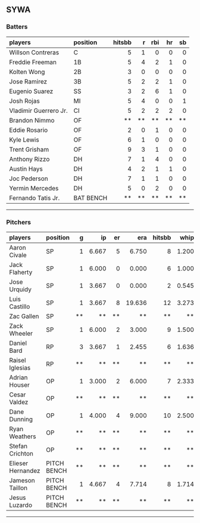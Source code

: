 ## SYWA

### Batters

 
|players               |position  | hitsbb|  r| rbi| hr| sb| 
|:---------------------|:---------|------:|--:|---:|--:|--:| 
|Willson Contreras     |C         |      5|  1|   0|  0|  0| 
|Freddie Freeman       |1B        |      5|  4|   2|  1|  0| 
|Kolten Wong           |2B        |      3|  0|   0|  0|  0| 
|Jose Ramirez          |3B        |      5|  2|   2|  1|  0| 
|Eugenio Suarez        |SS        |      3|  2|   6|  1|  0| 
|Josh Rojas            |MI        |      5|  4|   0|  0|  1| 
|Vladimir Guerrero Jr. |CI        |      5|  2|   2|  2|  0| 
|Brandon Nimmo         |OF        |     **| **|  **| **| **| 
|Eddie Rosario         |OF        |      2|  0|   1|  0|  0| 
|Kyle Lewis            |OF        |      6|  1|   0|  0|  0| 
|Trent Grisham         |OF        |      9|  3|   1|  0|  0| 
|Anthony Rizzo         |DH        |      7|  1|   4|  0|  0| 
|Austin Hays           |DH        |      4|  2|   1|  1|  0| 
|Joc Pederson          |DH        |      7|  1|   1|  0|  0| 
|Yermin Mercedes       |DH        |      5|  0|   2|  0|  0| 
|Fernando Tatis Jr.    |BAT BENCH |     **| **|  **| **| **| 


* * *

### Pitchers

 
|players           |position    |  g|    ip| er|    era| hitsbb|  whip| so|  w| sv| 
|:-----------------|:-----------|--:|-----:|--:|------:|------:|-----:|--:|--:|--:| 
|Aaron Civale      |SP          |  1| 6.667|  5|  6.750|      8| 1.200|  6|  0|  0| 
|Jack Flaherty     |SP          |  1| 6.000|  0|  0.000|      6| 1.000|  6|  1|  0| 
|Jose Urquidy      |SP          |  1| 3.667|  0|  0.000|      2| 0.545|  4|  0|  0| 
|Luis Castillo     |SP          |  1| 3.667|  8| 19.636|     12| 3.273|  3|  0|  0| 
|Zac Gallen        |SP          | **|    **| **|     **|     **|    **| **| **| **| 
|Zack Wheeler      |SP          |  1| 6.000|  2|  3.000|      9| 1.500|  7|  0|  0| 
|Daniel Bard       |RP          |  3| 3.667|  1|  2.455|      6| 1.636|  3|  0|  1| 
|Raisel Iglesias   |RP          | **|    **| **|     **|     **|    **| **| **| **| 
|Adrian Houser     |OP          |  1| 3.000|  2|  6.000|      7| 2.333|  3|  0|  0| 
|Cesar Valdez      |OP          | **|    **| **|     **|     **|    **| **| **| **| 
|Dane Dunning      |OP          |  1| 4.000|  4|  9.000|     10| 2.500|  3|  0|  0| 
|Ryan Weathers     |OP          | **|    **| **|     **|     **|    **| **| **| **| 
|Stefan Crichton   |OP          | **|    **| **|     **|     **|    **| **| **| **| 
|Elieser Hernandez |PITCH BENCH | **|    **| **|     **|     **|    **| **| **| **| 
|Jameson Taillon   |PITCH BENCH |  1| 4.667|  4|  7.714|      8| 1.714|  9|  0|  0| 
|Jesus Luzardo     |PITCH BENCH | **|    **| **|     **|     **|    **| **| **| **| 


* * *


